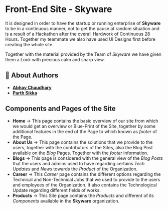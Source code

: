 # Front-End Site - Skyware

It is designed in order to have the startup or running enterprise of **Skyware** to be in a continuous manner, not to get the pause at random situation and is a result of a Hackathon after the overall Hardwork of Continuous 28 Hours. Together my teammate we also have used UI Designs first before creating the whole site.

Together with the material provided by the Team of *Skyware* we have given them a Look with precious calm and sharp view.

## 🚀 About Authors

- **[Abhay Chaudhary](https://github.com/ackwolver335)**
- **[Parth Sikka](https://github.com/Parth-Sikka)**

## Components and Pages of the Site

- **Home** -> This page contains the basic overview of our site from which we would get an overview or Blue-Print of the Site, together by some additional features in the end of the Page to which known as *footer* of the Page.
- **About Us** -> This page contains the solutions that we provide to the users, together with the contributors of the Sites, also the Blog Post available on the *Blog* Pages. Together with the *footer* information.
- **Blogs** -> This page is considered with the general view of the *Blog Posts* that the users and admins used to have regarding certains *Tech Updates* and *News* towards the *Product* of the Organization.
- **Career** -> This *Career* page contains the different options regarding the Technical and Non-Technical Jobs that we used to provide to the users and employees of the Organization. It also contains the Technological Update regarding different fields of works.
- **Products** -> This Site page contains the *Products* and different of its *Components* available in the **Skyware** organization.